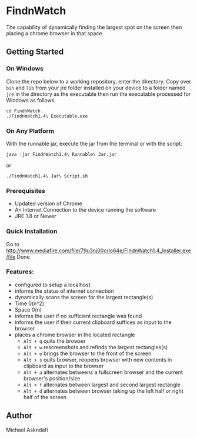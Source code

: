 # FindnWatch
  The capability of dynamically finding the largest spot on the screen then placing a chrome browser in that space.

## Getting Started

### On Windows
  Clone the repo below to a working repository, enter the directory. Copy over ```bin``` and ```lib``` from your jre folder installed on your device to a folder named ```jre``` in the directory as the executable then run the executable processed for Windows as follows
 ```
 cd FindnWatch
 ./FindnWatch1.4\ Executable.exe
 ```
### On Any Platform 
  With the runnable jar, execute the jar from the terminal or with the script:
  
  ```
  java -jar FindnWatch1.4\ Runnable\ Jar.jar
  ```
  or
  ```
  ./FindnWatch1.4\ Jar\ Script.sh
  ```
  
### Prerequisites
- Updated version of Chrome
- An Internet Connection to the device running the software
- JRE 1.8  or Newer

### Quick Installation
Go to http://www.mediafire.com/file/79u3nj00crlo64e/FindnWatch1.4_Installer.exe/file
Done

### Features:
- configured to setup a localhost
- informs the status of internet connection
- dynamically scans the screen for the largest rectangle(s)
- Time 0(n^2)
- Space 0(n)
- informs the user if no sufficient rectangle was found
- informs the user if their current clipboard suffices as input to the browser
- places a chrome browser in the located rectangle
  - ```Alt + q``` quits the browser
  - ```Alt + w``` rescreenshots and refinds the largest rectangles(s)
  - ```Alt + e``` brings the browser to the front of the screen
  - ```Alt + s``` quits browser, reopens browser with new contents in clipboard as input to the browser
  - ```Alt + a``` alternates betweens a fullscreen browser and the current browser's position/size
  - ```Alt + f``` alternates between largest and second largest rectangle
  - ```Alt + d``` alternates between browser taking up the left half or right half of the screen
  
## Author
  Michael Askndafi
  
